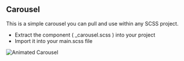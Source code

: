 ## Carousel

This is a simple carousel you can pull and use within any SCSS project.

- Extract the component ( \_carousel.scss ) into your project
- Import it into your main.scss file

![Animated Carousel](https://drive.google.com/uc?export=view&id=1DbSTn39kxZkU3tSPbkXBwAp-a48N9OEN)
